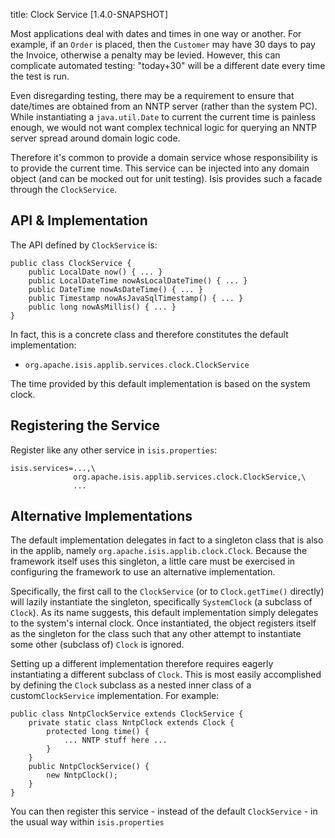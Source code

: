 title: Clock Service [1.4.0-SNAPSHOT]

Most applications deal with dates and times in one way or another. For example, if an `Order` is placed, then the `Customer` may have 30 days to pay the Invoice, otherwise a penalty may be levied.  However, this can complicate automated testing: "today+30" will be a different date every time the test is run.

Even disregarding testing, there may be a requirement to ensure that date/times are obtained from an NNTP server (rather than the system PC).  While instantiating a `java.util.Date` to current the current time is painless enough, we would not want complex technical logic for querying an NNTP server spread around domain logic code.

Therefore it's common to provide a domain service whose responsibility is to provide the current time.  This service can be injected into any domain object (and can be mocked out for unit testing).  Isis provides such a facade through the `ClockService`.

## API & Implementation

The API defined by `ClockService` is:

    public class ClockService {
        public LocalDate now() { ... }
        public LocalDateTime nowAsLocalDateTime() { ... }
        public DateTime nowAsDateTime() { ... }
        public Timestamp nowAsJavaSqlTimestamp() { ... }
        public long nowAsMillis() { ... }
    }

In fact, this is a concrete class and therefore constitutes the default implementation:

* `org.apache.isis.applib.services.clock.ClockService`

The time provided by this default implementation is based on the system clock.


## Registering the Service

Register like any other service in `isis.properties`:

    isis.services=...,\
                  org.apache.isis.applib.services.clock.ClockService,\
                  ...

## Alternative Implementations

The default implementation delegates in fact to a singleton class that is also in the applib, namely `org.apache.isis.applib.clock.Clock`.  Because the framework itself uses this singleton, a little care must be exercised in configuring the framework to use an alternative implementation.

Specifically, the first call to the `ClockService` (or to `Clock.getTime()` directly) will lazily instantiate the singleton, specifically `SystemClock` (a subclass of `Clock`).  As its name suggests, this default implementation simply delegates to the system's internal clock.  Once instantiated, the object registers itself as the singleton for the class such that any other attempt to instantiate some other (subclass of) `Clock` is ignored.

Setting up a different implementation therefore requires eagerly instantiating a different subclass of `Clock`.  This is most easily accomplished by defining the `Clock` subclass as a nested inner class of a custom`ClockService` implementation.  For example:

    public class NntpClockService extends ClockService {
        private static class NntpClock extends Clock {
            protected long time() {
                ... NNTP stuff here ...
            }
        }
        public NntpClockService() {
            new NntpClock();
        }
    }
            
You can then register this service - instead of the default `ClockService` - in the usual way within `isis.properties`

